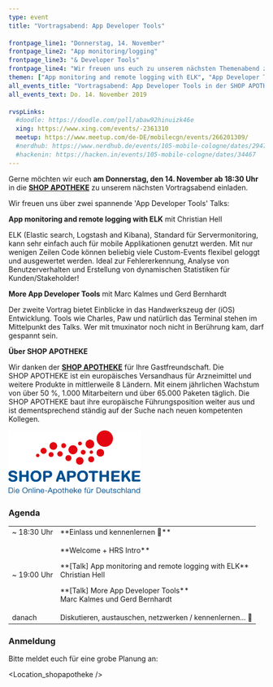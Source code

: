```yaml
---
type: event
title: "Vortragsabend: App Developer Tools"

frontpage_line1: "Donnerstag, 14. November"
frontpage_line2: "App monitoring/logging"
frontpage_line3: "& Developer Tools"
frontpage_line4: "Wir freuen uns euch zu unserem nächsten Themenabend zum Thema App Developer Tools in die <a href=\"https://www.shop-apotheke.com/\"><strong>SHOP&nbsp;APOTHEKE</strong></a> einladen zu dürfen.<br/>Christan Hell spricht über <strong>App monitoring and remote logging mit ELK</strong>. Marc Kalmes und Gerd Bernhardt stellen im Anschluss verschiedene <strong>weitere Entwicklung Tools wie Charles, Paw und Co.</strong> vor."
themen: ["App monitoring and remote logging with ELK", "App Developer Tools wie Charles, Paw & Co."]
all_events_title: "Vortragsabend: App Developer Tools in der SHOP APOTHEKE"
all_events_text: Do. 14. November 2019

rvspLinks:
  #doodle: https://doodle.com/poll/abaw92hinuizk46e
  xing: https://www.xing.com/events/-2361310
  meetup: https://www.meetup.com/de-DE/mobilecgn/events/266201309/
  #nerdhub: https://www.nerdhub.de/events/105-mobile-cologne/dates/29471
  #hackenin: https://hacken.in/events/105-mobile-cologne/dates/34467
---
```


Gerne möchten wir euch
<strong>am Donnerstag, den 14. November ab 18:30 Uhr</strong> in die
<a href="https://www.shop-apotheke.com/"><strong>SHOP APOTHEKE</strong></a>
zu unserem nächsten Vortragsabend einladen.

Wir freuen uns über zwei spannende 'App Developer Tools' Talks:

**App monitoring and remote logging with ELK** mit Christian Hell

ELK (Elastic search, Logstash and Kibana), Standard für Servermonitoring,
kann sehr einfach auch für mobile Applikationen genutzt werden.
Mit nur wenigen Zeilen Code können beliebig viele Custom-Events
flexibel geloggt und ausgewertet werden.
Ideal zur Fehlererkennung, Analyse von Benutzerverhalten und Erstellung
von dynamischen Statistiken für Kunden/Stakeholder!

**More App Developer Tools** mit Marc Kalmes und Gerd Bernhardt

Der zweite Vortrag bietet Einblicke in das Handwerkszeug der (iOS) Entwicklung.
Tools wie Charles, Paw und natürlich das Terminal stehen im Mittelpunkt des Talks.
Wer mit tmuxinator noch nicht in Berührung kam, darf gespannt sein.

**Über SHOP APOTHEKE**

Wir danken der <a href="https://www.shop-apotheke.com/"><strong>SHOP&nbsp;APOTHEKE</strong></a>
für Ihre Gastfreundschaft. Die SHOP&nbsp;APOTHEKE ist ein europäisches Versandhaus
für Arzneimittel und weitere Produkte in mittlerweile 8 Ländern.
Mit einem jährlichen Wachstum von über 50&nbsp;%, 1.000&nbsp;Mitarbeitern und über
65.000&nbsp;Paketen täglich. Die SHOP&nbsp;APOTHEKE baut ihre europäische Führungsposition
weiter aus und ist dementsprechend ständig auf der Suche nach neuen kompetenten Kollegen.

<a href="https://www.shop-apotheke.com/"><img src="/static/images/shop-apotheke.png" alt="SHOP APOTHEKE" width="260" height="126"></a>

### Agenda

<table>
  <tr>
    <td>~ 18:30 Uhr</td>
    <td>**Einlass und kennenlernen 👋**</td>
  </tr>
  <tr>
    <td>~ 19:00 Uhr</td>
    <td>
    <p>
      **Welcome + HRS Intro**
    </p>
    <p>
      **[Talk] App monitoring and remote logging with ELK**<br/>
      Christian Hell
    </p>
    <p>
      **[Talk] More App Developer Tools**<br/>
      Marc Kalmes und Gerd Bernhardt
    </p>
    </td>
  </tr>
  <tr>
    <td>danach</td>
    <td>Diskutieren, austauschen, netzwerken / kennenlernen... 🍻</td>
  </tr>
</table>

### Anmeldung

Bitte meldet euch für eine grobe Planung an:&nbsp;
<RegisterLinks />

<Location_shopapotheke />
